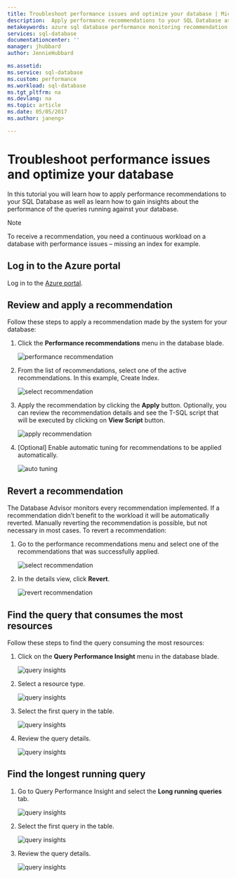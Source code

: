 ```yaml
---
title: Troubleshoot performance issues and optimize your database | Microsoft Docs
description:  Apply performance recommendations to your SQL Database as well as lear how to gain insights about the performance of the queries running against your database
metakeywords: azure sql database performance monitoring recommendation
services: sql-database
documentationcenter: ''
manager: jhubbard
author: JennieHubbard

ms.assetid: 
ms.service: sql-database
ms.custom: performance
ms.workload: sql-database
ms.tgt_pltfrm: na
ms.devlang: na
ms.topic: article
ms.date: 05/05/2017
ms.author: janeng>

---
```

# Troubleshoot performance issues and optimize your database

In this tutorial you will learn how to apply performance recommendations to your SQL Database as well as learn how to gain insights about the performance of the queries running against your database.

> [!NOTE]
> To receive a recommendation, you need a continuous workload on a database with performance issues – missing an index for example.
>

## Log in to the Azure portal

Log in to the [Azure portal](https://portal.azure.com/).

## Review and apply a recommendation

Follow these steps to apply a recommendation made by the system for your database:

1. Click the **Performance recommendations** menu in the database blade.

    ![performance recommendation](./media/sql-database-performance-tutorial/perf_recommendations.png)

2. From the list of recommendations, select one of the active recommendations. In this example, Create Index.

    ![select recommendation](./media/sql-database-performance-tutorial/create_index.png)

3. Apply the recommendation by clicking the **Apply** button. Optionally, you can review the recommendation details and see the T-SQL script that will be executed by clicking on **View Script** button.

    ![apply recommendation](./media/sql-database-performance-tutorial/1_3_apply.png)

4. [Optional] Enable automatic tuning for recommendations to be applied automatically.

    ![auto tuning](./media/sql-database-performance-tutorial/1_4_auto_tuning.png)

## Revert a recommendation

The Database Advisor monitors every recommendation implemented. If a recommendation didn’t benefit to the workload it will be automatically reverted. Manually reverting the recommendation is possible, but not necessary in most cases. To revert a recommendation:

1. Go to the performance recommendations menu and select one of the recommendations that was successfully applied.

    ![select recommendation](./media/sql-database-performance-tutorial/select.png)

2. In the details view, click **Revert**.

    ![revert recommendation](./media/sql-database-performance-tutorial/revert.png)

## Find the query that consumes the most resources

Follow these steps to find the query consuming the most resources:

1. Click on the **Query Performance Insight** menu in the database blade.

    ![query insights](./media/sql-database-performance-tutorial/query_perf_insights.png)

2. Select a resource type.

    ![query insights](./media/sql-database-performance-tutorial/select_resource_type.png)

3. Select the first query in the table.

    ![query insights](./media/sql-database-performance-tutorial/select_query.png)

4. Review the query details.

    ![query insights](./media/sql-database-performance-tutorial/query_details.png)

## Find the longest running query

1. Go to Query Performance Insight and select the **Long running queries** tab.

    ![query insights](./media/sql-database-performance-tutorial/_long_running.png)

3. Select the first query in the table.

    ![query insights](./media/sql-database-performance-tutorial/select_first_query.png)

4. Review the query details.

    ![query insights](./media/sql-database-performance-tutorial/review_query_details.png)
